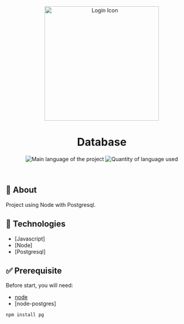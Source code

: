 <div align="center" id="top"> 
  <img align="center" width="300px" src="https://cdn.pixabay.com/photo/2020/03/17/17/46/database-4941338_960_720.png" alt="Login Icon" />
</div>

<h1 align="center">Database</h1>

<p align="center">
  <img alt="Main language of the project" src="https://img.shields.io/github/languages/top/Hir4/database?color=56BEB8">

  <img alt="Quantity of language used" src="https://img.shields.io/github/languages/count/Hir4/database?color=56BEB8">
</p>

<br>

## :dart: About ##

Project using Node with Postgresql.

## :rocket: Technologies ##

- [Javascript]
- [Node]
- [Postgresql]

## :white_check_mark: Prerequisite ##

Before start, you will need:
- [node](https://nodejs.org/en/)
- [node-postgres]
```bash
npm install pg
```
